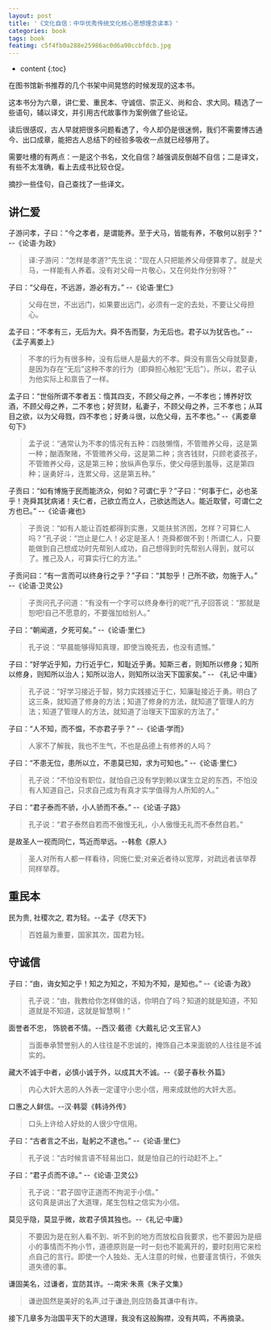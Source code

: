 ```yaml
---
layout: post
title: '《文化自信：中华优秀传统文化核心思想理念读本》'
categories: book
tags: book
featimg: c5f4fb0a288e25986ac0d6a90ccbfdcb.jpg
---
```


* content
{:toc}

在图书馆新书推荐的几个书架中间晃悠的时候发现的这本书。

这本书分为六章，讲仁爱、重民本、守诚信、崇正义、尚和合、求大同。精选了一些语句，辅以译文，并引用古代故事作为案例做了些论证。

读后很感叹，古人早就把很多问题看透了，今人却仍是很迷惘，我们不需要博古通今、出口成章，能把古人总结下的经验多吸收一点就已经够用了。

需要吐槽的有两点：一是这个书名，文化自信？越强调反倒越不自信；二是译文，有些不太准确，看上去成书比较仓促。

摘抄一些佳句，自己查找了一些译文。




## 讲仁爱

子游问孝，子曰：“今之孝者，是谓能养。至于犬马，皆能有养，不敬何以别乎？” --《论语·为政》
> 译:子游问：“怎样是孝道?”先生说：“现在人只把能养父母便算孝了。就是犬马，一样能有人养着。没有对父母一片敬心，又在何处作分别呀？”

子曰：“父母在，不远游，游必有方。” --《论语·里仁》
> 父母在世，不出远门，如果要出远门，必须有一定的去处，不要让父母担心。

孟子曰：“不孝有三，无后为大。舜不告而娶，为无后也。君子以为犹告也。” --《孟子离娄上》
> 不孝的行为有很多种，没有后继人是最大的不孝。舜没有禀告父母就娶妻，是因为存在“无后”这种不孝的行为（即舜担心触犯“无后”）。所以，君子认为他实际上和禀告了一样。

孟子曰：“世俗所谓不孝者五：惰其四支，不顾父母之养，一不孝也；博养好饮酒，不顾父母之养，二不孝也；好货财，私妻子，不顾父母之养，三不孝也；从耳目之欲，以为父母戮，四不孝也；好勇斗很，以危父母，五不孝也。” --《离娄章句下》
> 孟子说：“通常认为不孝的情况有五种：四肢懒惰，不管赡养父母，这是第一种；酗酒聚赌，不管赡养父母，这是第二种；贪吝钱财，只顾老婆孩子，不管赡养父母，这是第三种；放纵声色享乐，使父母感到羞辱，这是第四种；逞勇好斗，连累父母，这是第五种。”

子贡曰：“如有博施于民而能济众，何如？可谓仁乎？”子曰：“何事于仁，必也圣乎！尧舜其犹病诸！夫仁者，己欲立而立人，己欲达而达人。能近取譬，可谓仁之方也已。” --《论语·雍也》
> 子贡说：“如有人能让百姓都得到实惠，又能扶贫济困，怎样？可算仁人吗？”孔子说：“岂止是仁人！必定是圣人！尧舜都做不到！所谓仁人，只要能做到自己想成功时先帮别人成功，自己想得到时先帮别人得到，就可以了。推己及人，可算实行仁的方法。”

子贡问曰：“有一言而可以终身行之乎？”子曰：“其恕乎！己所不欲，勿施于人。” --《论语·卫灵公》
> 子贡问孔子问道：“有没有一个字可以终身奉行的呢?”孔子回答说：“那就是恕吧!自己不愿意的，不要强加给别人。”

子曰：“朝闻道，夕死可矣。” --《论语·里仁》
> 孔子说：“早晨能够得知真理，即使当晚死去，也没有遗憾。”

子曰：“好学近乎知，力行近乎仁，知耻近乎勇。知斯三者，则知所以修身；知所以修身，则知所以治人；知所以治人，则知所以治天下国家矣。” -- 《礼记·中庸》
> 孔子说：“好学习接近于智，努力实践接近于仁，知廉耻接近于勇。明白了这三条，就知道了修身的方法；知道了修身的方法，就知道了管理人的方法；知道了管理人的方法，就知道了治理天下国家的方法了。”

子曰：“人不知，而不愠，不亦君子乎？” --《论语·学而》
> 人家不了解我，我也不生气，不也是品德上有修养的人吗？

子曰：“不患无位，患所以立，不患莫已知，求为可知也。” --《论语·里仁》
> 孔子说：“不怕没有职位，就怕自己没有学到赖以谋生立足的东西，不怕没有人知道自己，只求自己成为有真才实学值得为人所知的人。”

子曰：“君子泰而不骄，小人骄而不泰。” --《论语·子路》
> 孔子说：“君子泰然自若而不傲慢无礼，小人傲慢无礼而不泰然自若。”

是故圣人一视而同仁，笃近而举远。--韩愈《原人》
> 圣人对所有人都一样看待，同施仁爱;对亲近者待以宽厚，对疏远者该举荐同样举荐。

## 重民本

民为贵, 社稷次之, 君为轻。--孟子《尽天下》
> 百姓最为重要，国家其次，国君为轻。

## 守诚信

子曰：“由，诲女知之乎！知之为知之，不知为不知，是知也。” --《论语·为政》
> 孔子说：“由，我教给你怎样做的话，你明白了吗？知道的就是知道，不知道就是不知道，这就是智慧啊！”

面誉者不忠， 饰貌者不情。--西汉·戴德《大戴礼记·文王官人》
> 当面奉承赞誉别人的人往往是不忠诚的，掩饰自己本来面貌的人往往是不诚实的。

藏大不诚于中者，必慎小诚于外，以成其大不诚。--《晏子春秋·外篇》
> 内心大奸大恶的人外表一定谨守小忠小信，用来成就他的大奸大恶。

口惠之人鲜信。--汉·韩婴《韩诗外传》
> 口头上许给人好处的人很少守信用。

子曰：“古者言之不出，耻躬之不逮也。” --《论语·里仁》
> 孔子说：“古时候言语不轻易出口，就是怕自己的行动赶不上。”

子曰：“君子贞而不谅。” --《论语·卫灵公》
> 孔子说：“君子固守正道而不拘泥于小信。”  
> 这句真是讲出了大道理，尾生包柱之信实为小信。

莫见乎隐，莫显乎微，故君子慎其独也。--《礼记·中庸》
> 不要因为是在别人看不到、听不到的地方而放松自我要求，也不要因为是细小的事情而不拘小节，道德原则是一时一刻也不能离开的，要时刻用它来检点自己的言行。即使一个人独处、无人注意的时候，也要谨言慎行，不做失道失德的事。

谦固美名，过谦者，宜防其诈。--南宋·朱熹《朱子文集》
> 谦逊固然是美好的名声,过于谦逊,则应防备其谦中有诈。

接下几章多为治国平天下的大道理，我没有这般胸襟，没有共鸣，不再摘录。